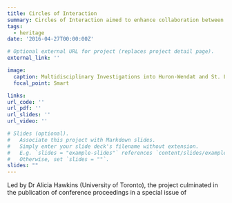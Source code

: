 ```yaml
---
title: Circles of Interaction
summary: Circles of Interaction aimed to enhance collaboration between archaeologists and the Huron-Wendat Nation and to facilitate discussion between them regarding the collection and interpretation of archaeological data and the preservation of cultural heritage. 
tags:
  - heritage
date: '2016-04-27T00:00:00Z'

# Optional external URL for project (replaces project detail page).
external_link: ''

image:
  caption: Multidisciplinary Investigations into Huron-Wendat and St. Lawrence Iroquoian Connections, special issue of Ontario Archaeology
  focal_point: Smart

links: 
url_code: ''
url_pdf: ''
url_slides: ''
url_video: ''

# Slides (optional).
#   Associate this project with Markdown slides.
#   Simply enter your slide deck's filename without extension.
#   E.g. `slides = "example-slides"` references `content/slides/example-slides.md`.
#   Otherwise, set `slides = ""`.
slides: ""
---
```


Led by Dr Alicia Hawkins (University of Toronto), the project culminated in the publication of conference proceedings in a special issue of 
